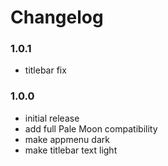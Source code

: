 # Changelog

### 1.0.1
- titlebar fix

### 1.0.0
- initial release
- add full Pale Moon compatibility
- make appmenu dark
- make titlebar text light